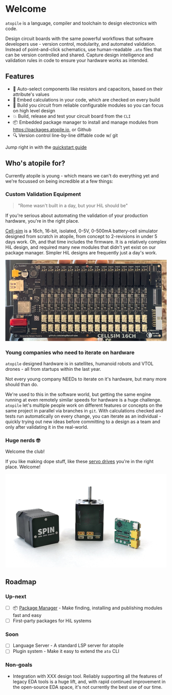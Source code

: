 # Welcome

`atopile` is a language, compiler and toolchain to design electronics with code.

Design circuit boards with the same powerful workflows that software developers use - version control, modularity, and automated validation. Instead of point-and-click schematics, use human-readable `.ato` files that can be version controlled and shared. Capture design intelligence and validation rules in code to ensure your hardware works as intended.

## Features

- 🚀 Auto-select components like resistors and capacitors, based on their attribute's values
- 🤖 Embed calculations in your code, which are checked on every build
- 🧱 Build you circuit from reliable configurable modules so you can focus on high level design
- 💥 Build, release and test your circuit board from the `CLI`
- 📦 Embedded package manager to install and manage modules from https://packages.atopile.io, or Github
- 🔍 Version control line-by-line diffable code w/ git

Jump right in with the [quickstart guide](quickstart.md)

## Who's atopile for?

Currently atopile is young - which means we can't do everything yet and we're focussed on being incredible at a few things:

### Custom Validation Equipment

> "Rome wasn't built in a day, but your HiL should be"

If you're serious about automating the validation of your production hardware, you're in the right place.

[Cell-sim](https://github.com/atopile/cell-sim/) is a 16ch, 16-bit, isolated, 0-5V, 0-500mA battery-cell simulator designed from scratch in atopile, from concept to 2-revisions in under 5 days work. Oh, and that time includes the firmware. It is a relatively complex HiL design, and required many new modules that didn't yet exist on our package manager. Simpler HiL designs are frequently just a day's work.

![cell-sim](assets/images/cell-sim.png)

### Young companies who need to iterate on hardware

`atopile` designed hardware is in satellites, humanoid robots and VTOL drones - all from startups within the last year.

Not every young company NEEDs to iterate on it's hardware, but many more should than do.

We're used to this in the software world, but getting the same engine running at even remotely similar speeds for hardware is a huge challenge. `atopile` let's multiple people work on different features or concepts on the same project in parallel via branches in `git`. With calculations checked and tests run automatically on every change, you can iterate as an individual - quickly trying out new ideas before committing to a design as a team and only after validating it in the real-world.

### Huge nerds 🤓

Welcome the club!

If you like making dope stuff, like these [servo drives](https://github.com/atopile/spin-servo-drive) you're in the right place. Welcome!

![spin-showing-off-the-very-goods](assets/images/spin-showing-off-the-very-goods.jpg)

## Roadmap

### Up-next

- [ ] 📦 [Package Manager](https://github.com/atopile/atopile/discussions/495) - Make finding, installing and publishing modules fast and easy
- [ ] First-party packages for HiL systems

### Soon

- [ ] Language Server - A standard LSP server for atopile
- [ ] Plugin system - Make it easy to extend the `ato` CLI

### Non-goals

- Integration with XXX design tool. Reliably supporting all the features of legacy EDA tools is a huge lift, and, with rapid continued improvement in the open-source EDA space, it's not currently the best use of our time.
